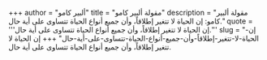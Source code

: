 +++
author = "ألبير كامو"
title = "مقولة ألبير كامو"
description = "مقولة ألبير كامو: إن الحياة لا تتغير إطلاقاً، وأن جميع أنواع الحياة تتساوى على أية حال."
quote = '''إن الحياة لا تتغير إطلاقاً، وأن جميع أنواع الحياة تتساوى على أية حال.''' 
slug = "إن-الحياة-لا-تتغير-إطلاقاً-وأن-جميع-أنواع-الحياة-تتساوى-على-أية-حال"
+++
إن الحياة لا تتغير إطلاقاً، وأن جميع أنواع الحياة تتساوى على أية حال.
